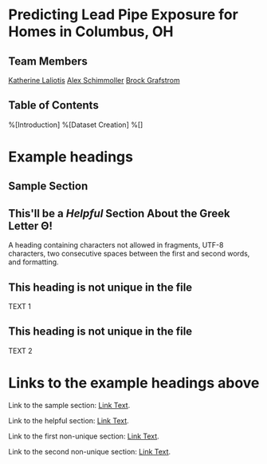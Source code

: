 # Predicting Lead Pipe Exposure for Homes in Columbus, OH 

## Team Members
[Katherine Laliotis](https://github.com/kklaliotis)
[Alex Schimmoller](https://github.com/aschimmo)
[Brock Grafstrom](https://github.com/brockgrafstrom)

## Table of Contents
%[Introduction]
%[Dataset Creation]
%[]

# Example headings

## Sample Section

## This'll be a _Helpful_ Section About the Greek Letter Θ!
A heading containing characters not allowed in fragments, UTF-8 characters, two consecutive spaces between the first and second words, and formatting.

## This heading is not unique in the file

TEXT 1

## This heading is not unique in the file

TEXT 2

# Links to the example headings above

Link to the sample section: [Link Text](#sample-section).

Link to the helpful section: [Link Text](#thisll-be-a-helpful-section-about-the-greek-letter-Θ).

Link to the first non-unique section: [Link Text](#this-heading-is-not-unique-in-the-file).

Link to the second non-unique section: [Link Text](#this-heading-is-not-unique-in-the-file-1).
